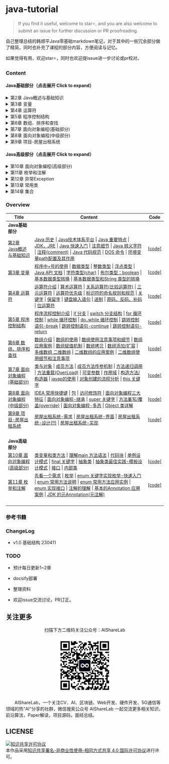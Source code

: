 # java-tutorial

> If you find it useful, welcome to star⭐, and you are also welcome to submit an issue for further discussion or PR proofreading.

自己整理总结的韩顺平Java零基础markdown笔记，对于其中的一些冗余部分做了精简，同时也补充了课程的部分内容，方便阅读与记忆。

如果觉得有用，欢迎star⭐，同时也欢迎提issue进一步讨论或pr校对。

### Content

#### Java基础部分（点击展开 Click to expand）

<details> 
    <summary>第2章 Java概述与基础知识</summary>
 <ul>
<li><a href="https://github.com/timerring/java-tutorial/blob/main/ch02_java_overview.md#第2章-java概述与基础知识">第2章 Java概述与基础知识</a>
<ul>
<li><a href="https://github.com/timerring/java-tutorial/blob/main/ch02_java_overview.md#java-历史">Java 历史</a></li>
<li><a href="https://github.com/timerring/java-tutorial/blob/main/ch02_java_overview.md#java技术体系平台">Java技术体系平台</a></li>
<li><a href="https://github.com/timerring/java-tutorial/blob/main/ch02_java_overview.md#java-重要特点">Java 重要特点</a>
<ul>
<li><a href="https://github.com/timerring/java-tutorial/blob/main/ch02_java_overview.md#java-虚拟机jvm">Java 虚拟机 JVM</a></li>
</ul></li>
<li><a href="https://github.com/timerring/java-tutorial/blob/main/ch02_java_overview.md#jdkjre">JDK，JRE</a>
<ul>
<li><a href="https://github.com/timerring/java-tutorial/blob/main/ch02_java_overview.md#jdk-基本介绍">JDK 基本介绍</a></li>
<li><a href="https://github.com/timerring/java-tutorial/blob/main/ch02_java_overview.md#jre-基本介绍">JRE 基本介绍</a></li>
<li><a href="https://github.com/timerring/java-tutorial/blob/main/ch02_java_overview.md#jdkjre-和jvm-的包含关系">JDK、JRE 和JVM
的包含关系</a></li>
</ul></li>
<li><a href="https://github.com/timerring/java-tutorial/blob/main/ch02_java_overview.md#java-快速入门">Java 快速入门</a></li>
<li><a href="https://github.com/timerring/java-tutorial/blob/main/ch02_java_overview.md#注意细节">注意细节</a></li>
<li><a href="https://github.com/timerring/java-tutorial/blob/main/ch02_java_overview.md#java-转义字符">Java 转义字符</a>
<ul>
<li><a href="https://github.com/timerring/java-tutorial/blob/main/ch02_java_overview.md#java-常用的转义字符">Java 常用的转义字符</a></li>
</ul></li>
<li><a href="https://github.com/timerring/java-tutorial/blob/main/ch02_java_overview.md#注释comment">注释(comment)</a>
<ul>
<li><a href="https://github.com/timerring/java-tutorial/blob/main/ch02_java_overview.md#java-中的注释类型">Java 中的注释类型</a></li>
<li><a href="https://github.com/timerring/java-tutorial/blob/main/ch02_java_overview.md#关于文档注释">关于文档注释</a>
<ul>
<li><a href="https://github.com/timerring/java-tutorial/blob/main/ch02_java_overview.md#javadoc-常见标签">javadoc 常见标签</a></li>
</ul></li>
</ul></li>
<li><a href="https://github.com/timerring/java-tutorial/blob/main/ch02_java_overview.md#java-代码规范">Java 代码规范</a></li>
<li><a href="https://github.com/timerring/java-tutorial/blob/main/ch02_java_overview.md#dos-命令">DOS 命令</a>
<ul>
<li><a href="https://github.com/timerring/java-tutorial/blob/main/ch02_java_overview.md#dos-介绍">DOS 介绍</a></li>
<li><a href="https://github.com/timerring/java-tutorial/blob/main/ch02_java_overview.md#常用的dos-命令">常用的dos 命令</a></li>
</ul></li>
<li><a
href="https://github.com/timerring/java-tutorial/blob/main/ch02_java_overview.md#环境变量path配置及其作用">环境变量path配置及其作用</a></li>
</ul></li>
</ul></details>

<details> 
    <summary>第3章 变量</summary>
<ul>
<li><a href="https://github.com/timerring/java-tutorial/blob/main/ch03_variable.md#第3章-变量">第3章 变量</a>
<ul>
<li><a href="https://github.com/timerring/java-tutorial/blob/main/ch03_variable.md#程序中号的使用">程序中+号的使用</a></li>
<li><a href="https://github.com/timerring/java-tutorial/blob/main/ch03_variable.md#数据类型">数据类型</a></li>
<li><a href="https://github.com/timerring/java-tutorial/blob/main/ch03_variable.md#整数类型">整数类型</a>
<ul>
<li><a href="https://github.com/timerring/java-tutorial/blob/main/ch03_variable.md#整型的类型">整型的类型</a></li>
<li><a
href="https://github.com/timerring/java-tutorial/blob/main/ch03_variable.md#整型的使用细节intdetailjava">整型的使用细节IntDetail.java</a></li>
</ul></li>
<li><a href="https://github.com/timerring/java-tutorial/blob/main/ch03_variable.md#浮点类型">浮点类型</a>
<ul>
<li><a href="https://github.com/timerring/java-tutorial/blob/main/ch03_variable.md#浮点型的分类">浮点型的分类</a></li>
<li><a
href="https://github.com/timerring/java-tutorial/blob/main/ch03_variable.md#浮点型使用细节floatdetailjava">浮点型使用细节FloatDetail.java</a></li>
</ul></li>
<li><a href="https://github.com/timerring/java-tutorial/blob/main/ch03_variable.md#java-api-文档">Java API 文档</a></li>
<li><a href="https://github.com/timerring/java-tutorial/blob/main/ch03_variable.md#字符类型char">字符类型(char)</a>
<ul>
<li><a href="https://github.com/timerring/java-tutorial/blob/main/ch03_variable.md#字符类型使用细节">字符类型使用细节</a></li>
<li><a href="https://github.com/timerring/java-tutorial/blob/main/ch03_variable.md#字符本质探讨">字符本质探讨</a></li>
</ul></li>
<li><a href="https://github.com/timerring/java-tutorial/blob/main/ch03_variable.md#布尔类型boolean">布尔类型：boolean</a></li>
<li><a href="https://github.com/timerring/java-tutorial/blob/main/ch03_variable.md#基本数据类型转换">基本数据类型转换</a>
<ul>
<li><a href="https://github.com/timerring/java-tutorial/blob/main/ch03_variable.md#自动类型转换">自动类型转换</a></li>
<li><a href="https://github.com/timerring/java-tutorial/blob/main/ch03_variable.md#自动类型转换注意和细节">自动类型转换注意和细节</a></li>
<li><a href="https://github.com/timerring/java-tutorial/blob/main/ch03_variable.md#强制类型转换">强制类型转换</a></li>
</ul></li>
<li><a href="https://github.com/timerring/java-tutorial/blob/main/ch03_variable.md#基本数据类型和string-类型的转换">基本数据类型和String
类型的转换</a>
<ul>
<li><a href="https://github.com/timerring/java-tutorial/blob/main/ch03_variable.md#介绍和使用">介绍和使用</a></li>
<li><a href="https://github.com/timerring/java-tutorial/blob/main/ch03_variable.md#注意事项">注意事项</a></li>
</ul></li>
</ul></li>
</ul></details>

<details> 
    <summary>第4章 运算符</summary>
<ul>
<li><a href="https://github.com/timerring/java-tutorial/blob/main/ch04_operator.md#第4章-运算符">第4章 运算符</a>
<ul>
<li><a href="https://github.com/timerring/java-tutorial/blob/main/ch04_operator.md#运算符介绍">运算符介绍</a></li>
<li><a href="https://github.com/timerring/java-tutorial/blob/main/ch04_operator.md#算术运算符">算术运算符</a></li>
<li><a href="https://github.com/timerring/java-tutorial/blob/main/ch04_operator.md#关系运算符比较运算符">关系运算符(比较运算符)</a>
<ul>
<li><a href="https://github.com/timerring/java-tutorial/blob/main/ch04_operator.md#逻辑运算符">逻辑运算符</a></li>
<li><a href="https://github.com/timerring/java-tutorial/blob/main/ch04_operator.md#赋值运算符">赋值运算符</a>
<ul>
<li><a href="https://github.com/timerring/java-tutorial/blob/main/ch04_operator.md#赋值运算符的分类">赋值运算符的分类</a></li>
<li><a href="https://github.com/timerring/java-tutorial/blob/main/ch04_operator.md#赋值运算符特点">赋值运算符特点</a></li>
</ul></li>
</ul></li>
<li><a href="https://github.com/timerring/java-tutorial/blob/main/ch04_operator.md#三元运算符">三元运算符</a>
<ul>
<li><a href="https://github.com/timerring/java-tutorial/blob/main/ch04_operator.md#基本语法">基本语法</a></li>
<li><a href="https://github.com/timerring/java-tutorial/blob/main/ch04_operator.md#使用细节">使用细节</a></li>
</ul></li>
<li><a href="https://github.com/timerring/java-tutorial/blob/main/ch04_operator.md#运算符优先级">运算符优先级</a></li>
<li><a href="https://github.com/timerring/java-tutorial/blob/main/ch04_operator.md#标识符的命名规则和规范">标识符的命名规则和规范</a>
<ul>
<li><a href="https://github.com/timerring/java-tutorial/blob/main/ch04_operator.md#标识符命名规范">标识符命名规范</a></li>
</ul></li>
<li><a href="https://github.com/timerring/java-tutorial/blob/main/ch04_operator.md#关键字">关键字</a></li>
<li><a href="https://github.com/timerring/java-tutorial/blob/main/ch04_operator.md#保留字">保留字</a></li>
<li><a href="https://github.com/timerring/java-tutorial/blob/main/ch04_operator.md#键盘输入语句">键盘输入语句</a></li>
<li><a href="https://github.com/timerring/java-tutorial/blob/main/ch04_operator.md#进制">进制</a>
<ul>
<li><a href="https://github.com/timerring/java-tutorial/blob/main/ch04_operator.md#二进制转换成八进制">二进制转换成八进制</a></li>
<li><a href="https://github.com/timerring/java-tutorial/blob/main/ch04_operator.md#二进制转换成十六进制">二进制转换成十六进制</a></li>
<li><a href="https://github.com/timerring/java-tutorial/blob/main/ch04_operator.md#八进制转换成二进制">八进制转换成二进制</a></li>
<li><a href="https://github.com/timerring/java-tutorial/blob/main/ch04_operator.md#十六进制转换成二进制">十六进制转换成二进制</a></li>
</ul></li>
<li><a href="https://github.com/timerring/java-tutorial/blob/main/ch04_operator.md#原码反码补码">原码、反码、补码</a></li>
<li><a href="https://github.com/timerring/java-tutorial/blob/main/ch04_operator.md#位运算符">位运算符</a></li>
</ul></li>
</ul></details>

<details> 
    <summary>第5章 程序控制结构</summary>
<ul>
<li><a href="https://github.com/timerring/java-tutorial/blob/main/ch05_program_control_structure.md#第5章-程序控制结构">第5章 程序控制结构</a>
<ul>
<li><a href="https://github.com/timerring/java-tutorial/blob/main/ch05_program_control_structure.md#程序流程控制介绍">程序流程控制介绍</a></li>
<li><a href="https://github.com/timerring/java-tutorial/blob/main/ch05_program_control_structure.md#if-分支">if 分支</a></li>
<li><a href="https://github.com/timerring/java-tutorial/blob/main/ch05_program_control_structure.md#switch-分支结构">switch 分支结构</a></li>
<li><a href="https://github.com/timerring/java-tutorial/blob/main/ch05_program_control_structure.md#for-循环控制">for 循环控制</a></li>
<li><a href="https://github.com/timerring/java-tutorial/blob/main/ch05_program_control_structure.md#while-循环控制">while 循环控制</a></li>
<li><a href="https://github.com/timerring/java-tutorial/blob/main/ch05_program_control_structure.md#dowhile-循环控制">do..while 循环控制</a></li>
<li><a href="https://github.com/timerring/java-tutorial/blob/main/ch05_program_control_structure.md#跳转控制语句-break">跳转控制语句-break</a></li>
<li><a href="https://github.com/timerring/java-tutorial/blob/main/ch05_program_control_structure.md#跳转控制语句-continue">跳转控制语句-continue</a></li>
<li><a href="https://github.com/timerring/java-tutorial/blob/main/ch05_program_control_structure.md#跳转控制语句-return">跳转控制语句-return</a></li>
</ul></li>
</ul></details>

<details> 
    <summary>第6章 数组、排序和查找</summary>
<ul>
<li><a href="https://github.com/timerring/java-tutorial/blob/main/ch06_arrays_sort_and_search.md#第6章-数组排序和查找">第6章 数组、排序和查找</a>
<ul>
<li><a href="https://github.com/timerring/java-tutorial/blob/main/ch06_arrays_sort_and_search.md#数组介绍">数组介绍</a></li>
<li><a href="https://github.com/timerring/java-tutorial/blob/main/ch06_arrays_sort_and_search.md#数组的使用">数组的使用</a>
<ul>
<li><a
href="https://github.com/timerring/java-tutorial/blob/main/ch06_arrays_sort_and_search.md#使用方式1-动态初始化数组的定义">使用方式1-动态初始化数组的定义</a></li>
<li><a href="https://github.com/timerring/java-tutorial/blob/main/ch06_arrays_sort_and_search.md#使用方式2-动态初始化">使用方式2-动态初始化</a></li>
<li><a href="https://github.com/timerring/java-tutorial/blob/main/ch06_arrays_sort_and_search.md#使用方式3-静态初始化">使用方式3-静态初始化</a></li>
</ul></li>
<li><a href="https://github.com/timerring/java-tutorial/blob/main/ch06_arrays_sort_and_search.md#数组使用注意事项和细节">数组使用注意事项和细节</a></li>
<li><a href="https://github.com/timerring/java-tutorial/blob/main/ch06_arrays_sort_and_search.md#数组应用案例">数组应用案例</a></li>
<li><a href="https://github.com/timerring/java-tutorial/blob/main/ch06_arrays_sort_and_search.md#数组赋值机制">数组赋值机制</a></li>
<li><a href="https://github.com/timerring/java-tutorial/blob/main/ch06_arrays_sort_and_search.md#数组拷贝">数组拷贝</a></li>
<li><a href="https://github.com/timerring/java-tutorial/blob/main/ch06_arrays_sort_and_search.md#数组添加扩容">数组添加/扩容</a></li>
<li><a href="https://github.com/timerring/java-tutorial/blob/main/ch06_arrays_sort_and_search.md#多维数组-二维数组">多维数组 二维数组</a>
<ul>
<li><a href="https://github.com/timerring/java-tutorial/blob/main/ch06_arrays_sort_and_search.md#动态初始化1">动态初始化1</a></li>
<li><a href="https://github.com/timerring/java-tutorial/blob/main/ch06_arrays_sort_and_search.md#动态初始化2">动态初始化2</a></li>
<li><a href="https://github.com/timerring/java-tutorial/blob/main/ch06_arrays_sort_and_search.md#静态初始化">静态初始化</a></li>
</ul></li>
<li><a href="https://github.com/timerring/java-tutorial/blob/main/ch06_arrays_sort_and_search.md#二维数组的应用案例">二维数组的应用案例</a></li>
<li><a
href="https://github.com/timerring/java-tutorial/blob/main/ch06_arrays_sort_and_search.md#二维数组使用细节和注意事项">二维数组使用细节和注意事项</a></li>
</ul></li>
</ul></details>

<details> 
    <summary>第7章 面向对象编程(基础部分)</summary>
<ul>
<li><a href="https://github.com/timerring/java-tutorial/blob/main/ch07_oop_fundamentals.md#第7章-面向对象编程基础部分">第7章
面向对象编程(基础部分)</a>
<ul>
<li><a href="https://github.com/timerring/java-tutorial/blob/main/ch07_oop_fundamentals.md#类与对象">类与对象</a>
<ul>
<li><a href="https://github.com/timerring/java-tutorial/blob/main/ch07_oop_fundamentals.md#类和对象的区别和联系">类和对象的区别和联系</a></li>
<li><a href="https://github.com/timerring/java-tutorial/blob/main/ch07_oop_fundamentals.md#对象在内存中存在形式">对象在内存中存在形式!</a></li>
<li><a href="https://github.com/timerring/java-tutorial/blob/main/ch07_oop_fundamentals.md#属性成员变量字段">属性/成员变量/字段</a></li>
<li><a href="https://github.com/timerring/java-tutorial/blob/main/ch07_oop_fundamentals.md#如何创建对象">如何创建对象</a></li>
<li><a href="https://github.com/timerring/java-tutorial/blob/main/ch07_oop_fundamentals.md#如何访问属性">如何访问属性</a></li>
</ul></li>
<li><a href="https://github.com/timerring/java-tutorial/blob/main/ch07_oop_fundamentals.md#成员方法">成员方法</a>
<ul>
<li><a href="https://github.com/timerring/java-tutorial/blob/main/ch07_oop_fundamentals.md#方法的调用机制原理">方法的调用机制原理!</a></li>
<li><a href="https://github.com/timerring/java-tutorial/blob/main/ch07_oop_fundamentals.md#成员方法的好处">成员方法的好处</a></li>
<li><a href="https://github.com/timerring/java-tutorial/blob/main/ch07_oop_fundamentals.md#成员方法的定义">成员方法的定义</a></li>
</ul></li>
<li><a href="https://github.com/timerring/java-tutorial/blob/main/ch07_oop_fundamentals.md#成员方法传参机制">成员方法传参机制</a>
<ul>
<li><a href="https://github.com/timerring/java-tutorial/blob/main/ch07_oop_fundamentals.md#引用数据类型的传参机制">引用数据类型的传参机制</a></li>
<li><a
href="https://github.com/timerring/java-tutorial/blob/main/ch07_oop_fundamentals.md#成员方法返回类型是引用类型应用实例">成员方法返回类型是引用类型应用实例</a></li>
</ul></li>
<li><a href="https://github.com/timerring/java-tutorial/blob/main/ch07_oop_fundamentals.md#方法递归调用">方法递归调用</a>
<ul>
<li><a href="https://github.com/timerring/java-tutorial/blob/main/ch07_oop_fundamentals.md#方法递归调用-1">方法递归调用</a></li>
<li><a href="https://github.com/timerring/java-tutorial/blob/main/ch07_oop_fundamentals.md#递归重要规则">递归重要规则</a></li>
<li><a href="https://github.com/timerring/java-tutorial/blob/main/ch07_oop_fundamentals.md#递归调用应用实例-汉诺塔">递归调用应用实例-汉诺塔</a></li>
<li><a
href="https://github.com/timerring/java-tutorial/blob/main/ch07_oop_fundamentals.md#递归调用应用实例-八皇后问题">递归调用应用实例-八皇后问题</a></li>
</ul></li>
<li><a href="https://github.com/timerring/java-tutorial/blob/main/ch07_oop_fundamentals.md#方法重载overload">方法重载(OverLoad)</a>
<ul>
<li><a href="https://github.com/timerring/java-tutorial/blob/main/ch07_oop_fundamentals.md#基本介绍">基本介绍</a></li>
<li><a href="https://github.com/timerring/java-tutorial/blob/main/ch07_oop_fundamentals.md#重载的好处">重载的好处</a></li>
<li><a href="https://github.com/timerring/java-tutorial/blob/main/ch07_oop_fundamentals.md#注意事项和使用细节">注意事项和使用细节</a></li>
</ul></li>
<li><a href="https://github.com/timerring/java-tutorial/blob/main/ch07_oop_fundamentals.md#可变参数">可变参数</a>
<ul>
<li><a href="https://github.com/timerring/java-tutorial/blob/main/ch07_oop_fundamentals.md#基本概念">基本概念</a></li>
<li><a href="https://github.com/timerring/java-tutorial/blob/main/ch07_oop_fundamentals.md#基本语法">基本语法</a></li>
<li><a href="https://github.com/timerring/java-tutorial/blob/main/ch07_oop_fundamentals.md#注意事项和使用细节-1">注意事项和使用细节</a></li>
</ul></li>
<li><a href="https://github.com/timerring/java-tutorial/blob/main/ch07_oop_fundamentals.md#作用域">作用域</a>
<ul>
<li><a href="https://github.com/timerring/java-tutorial/blob/main/ch07_oop_fundamentals.md#基本使用">基本使用</a></li>
</ul></li>
<li><a href="https://github.com/timerring/java-tutorial/blob/main/ch07_oop_fundamentals.md#构造方法构造器">构造方法/构造器</a>
<ul>
<li><a href="https://github.com/timerring/java-tutorial/blob/main/ch07_oop_fundamentals.md#基本介绍-1">基本介绍</a></li>
<li><a href="https://github.com/timerring/java-tutorial/blob/main/ch07_oop_fundamentals.md#注意事项和使用细节-2">注意事项和使用细节</a></li>
</ul></li>
<li><a href="https://github.com/timerring/java-tutorial/blob/main/ch07_oop_fundamentals.md#javap的使用">javap的使用</a></li>
<li><a href="https://github.com/timerring/java-tutorial/blob/main/ch07_oop_fundamentals.md#对象创建的流程分析">对象创建的流程分析</a>
<ul>
<li><a href="https://github.com/timerring/java-tutorial/blob/main/ch07_oop_fundamentals.md#流程分析">流程分析!</a></li>
</ul></li>
<li><a href="https://github.com/timerring/java-tutorial/blob/main/ch07_oop_fundamentals.md#this-关键字">this 关键字</a>
<ul>
<li><a href="https://github.com/timerring/java-tutorial/blob/main/ch07_oop_fundamentals.md#深入理解this">深入理解this</a></li>
<li><a href="https://github.com/timerring/java-tutorial/blob/main/ch07_oop_fundamentals.md#this-的注意事项和使用细节">this 的注意事项和使用细节</a></li>
<li><a href="https://github.com/timerring/java-tutorial/blob/main/ch07_oop_fundamentals.md#this-的案例">this 的案例</a></li>
</ul></li>
</ul></li>
</ul></details>

<details> 
    <summary>第8章 面向对象编程(中级部分)</summary>
<ul>
<li><a href="https://github.com/timerring/java-tutorial/blob/main/ch08_opp_intermediate.md#idea-常用快捷键">IDEA 常用快捷键</a></li>
<li><a href="https://github.com/timerring/java-tutorial/blob/main/ch08_opp_intermediate.md#包">包</a>
<ul>
<li><a href="https://github.com/timerring/java-tutorial/blob/main/ch08_opp_intermediate.md#包的三大作用">包的三大作用</a></li>
<li><a href="https://github.com/timerring/java-tutorial/blob/main/ch08_opp_intermediate.md#包基本语法">包基本语法</a></li>
<li><a href="https://github.com/timerring/java-tutorial/blob/main/ch08_opp_intermediate.md#包的本质分析">包的本质分析</a></li>
<li><a href="https://github.com/timerring/java-tutorial/blob/main/ch08_opp_intermediate.md#包的命名">包的命名</a></li>
<li><a href="https://github.com/timerring/java-tutorial/blob/main/ch08_opp_intermediate.md#常用的包">常用的包</a></li>
<li><a href="https://github.com/timerring/java-tutorial/blob/main/ch08_opp_intermediate.md#如何引入包">如何引入包</a></li>
<li><a href="https://github.com/timerring/java-tutorial/blob/main/ch08_opp_intermediate.md#注意事项和使用细节">注意事项和使用细节</a></li>
</ul></li>
<li><a href="https://github.com/timerring/java-tutorial/blob/main/ch08_opp_intermediate.md#访问修饰符">访问修饰符</a>
<ul>
<li><a href="https://github.com/timerring/java-tutorial/blob/main/ch08_opp_intermediate.md#基本介绍">基本介绍</a></li>
<li><a href="https://github.com/timerring/java-tutorial/blob/main/ch08_opp_intermediate.md#访问修饰符的访问范围">访问修饰符的访问范围!</a></li>
<li><a href="https://github.com/timerring/java-tutorial/blob/main/ch08_opp_intermediate.md#使用的注意事项">使用的注意事项</a></li>
</ul></li>
<li><a href="https://github.com/timerring/java-tutorial/blob/main/ch08_opp_intermediate.md#面向对象编程三大特征">面向对象编程三大特征</a>
<ul>
<li><a href="https://github.com/timerring/java-tutorial/blob/main/ch08_opp_intermediate.md#基本介绍-1">基本介绍</a></li>
<li><a href="https://github.com/timerring/java-tutorial/blob/main/ch08_opp_intermediate.md#封装介绍">封装介绍</a></li>
<li><a href="https://github.com/timerring/java-tutorial/blob/main/ch08_opp_intermediate.md#封装的理解和好处">封装的理解和好处</a></li>
<li><a href="https://github.com/timerring/java-tutorial/blob/main/ch08_opp_intermediate.md#封装的实现步骤三步">封装的实现步骤(三步)</a></li>
<li><a href="https://github.com/timerring/java-tutorial/blob/main/ch08_opp_intermediate.md#快速入门案例">快速入门案例</a></li>
<li><a href="https://github.com/timerring/java-tutorial/blob/main/ch08_opp_intermediate.md#将构造器和setxxx-结合">将构造器和setXxx 结合</a></li>
</ul></li>
<li><a href="https://github.com/timerring/java-tutorial/blob/main/ch08_opp_intermediate.md#面向对象编程-继承">面向对象编程-继承</a>
<ul>
<li><a href="https://github.com/timerring/java-tutorial/blob/main/ch08_opp_intermediate.md#继承的基本语法">继承的基本语法</a></li>
<li><a href="https://github.com/timerring/java-tutorial/blob/main/ch08_opp_intermediate.md#继承的深入讨论细节问题">继承的深入讨论/细节问题</a></li>
<li><a href="https://github.com/timerring/java-tutorial/blob/main/ch08_opp_intermediate.md#继承的本质分析">继承的本质分析!</a></li>
</ul></li>
<li><a href="https://github.com/timerring/java-tutorial/blob/main/ch08_opp_intermediate.md#super-关键字">super 关键字</a>
<ul>
<li><a href="https://github.com/timerring/java-tutorial/blob/main/ch08_opp_intermediate.md#基本介绍-2">基本介绍</a></li>
<li><a href="https://github.com/timerring/java-tutorial/blob/main/ch08_opp_intermediate.md#基本语法">基本语法</a></li>
<li><a href="https://github.com/timerring/java-tutorial/blob/main/ch08_opp_intermediate.md#super-给编程带来的便利细节">super 给编程带来的便利/细节</a></li>
<li><a href="https://github.com/timerring/java-tutorial/blob/main/ch08_opp_intermediate.md#super-和this-的比较">super 和this 的比较</a></li>
</ul></li>
<li><a href="https://github.com/timerring/java-tutorial/blob/main/ch08_opp_intermediate.md#方法重写覆盖override">方法重写/覆盖(override)</a>
<ul>
<li><a href="https://github.com/timerring/java-tutorial/blob/main/ch08_opp_intermediate.md#注意事项和使用细节-1">注意事项和使用细节</a></li>
<li><a href="https://github.com/timerring/java-tutorial/blob/main/ch08_opp_intermediate.md#重写和重载比较">重写和重载比较!</a></li>
</ul></li>
<li><a href="https://github.com/timerring/java-tutorial/blob/main/ch08_opp_intermediate.md#面向对象编程-多态">面向对象编程-多态</a>
<ul>
<li><a href="https://github.com/timerring/java-tutorial/blob/main/ch08_opp_intermediate.md#多多种态状态基本介绍">多态基本介绍</a></li>
<li><a href="https://github.com/timerring/java-tutorial/blob/main/ch08_opp_intermediate.md#多态的具体体现">多态的具体体现</a>
<ul>
<li><a href="https://github.com/timerring/java-tutorial/blob/main/ch08_opp_intermediate.md#方法的多态">方法的多态</a></li>
<li><a href="https://github.com/timerring/java-tutorial/blob/main/ch08_opp_intermediate.md#对象的多态">对象的多态!</a></li>
</ul></li>
<li><a href="https://github.com/timerring/java-tutorial/blob/main/ch08_opp_intermediate.md#多态注意事项和细节讨论">多态注意事项和细节讨论</a>
<ul>
<li><a href="https://github.com/timerring/java-tutorial/blob/main/ch08_opp_intermediate.md#多态的向上转型">多态的向上转型</a></li>
<li><a href="https://github.com/timerring/java-tutorial/blob/main/ch08_opp_intermediate.md#多态向下转型">多态向下转型</a></li>
<li><a href="https://github.com/timerring/java-tutorial/blob/main/ch08_opp_intermediate.md#属性没有重写之说">属性没有重写之说</a></li>
<li><a href="https://github.com/timerring/java-tutorial/blob/main/ch08_opp_intermediate.md#instanceof-比较操作符">instanceOf 比较操作符</a></li>
</ul></li>
<li><a href="https://github.com/timerring/java-tutorial/blob/main/ch08_opp_intermediate.md#java-的动态绑定机制">java 的动态绑定机制!!</a></li>
<li><a href="https://github.com/timerring/java-tutorial/blob/main/ch08_opp_intermediate.md#多态的应用">多态的应用</a>
<ul>
<li><a href="https://github.com/timerring/java-tutorial/blob/main/ch08_opp_intermediate.md#多态数组">多态数组</a></li>
<li><a href="https://github.com/timerring/java-tutorial/blob/main/ch08_opp_intermediate.md#多态参数">多态参数</a></li>
</ul></li>
</ul></li>
<li><a href="https://github.com/timerring/java-tutorial/blob/main/ch08_opp_intermediate.md#object-类详解">Object 类详解</a>
<ul>
<li><a href="https://github.com/timerring/java-tutorial/blob/main/ch08_opp_intermediate.md#equals-方法">equals 方法</a>
<ul>
<li><a href="https://github.com/timerring/java-tutorial/blob/main/ch08_opp_intermediate.md#和equals-的对比">==和equals 的对比!!!!!</a></li>
</ul></li>
<li><a href="https://github.com/timerring/java-tutorial/blob/main/ch08_opp_intermediate.md#如何重写-equals-方法">如何重写 equals 方法</a></li>
<li><a href="https://github.com/timerring/java-tutorial/blob/main/ch08_opp_intermediate.md#hashcode-方法">hashCode 方法</a>
<ul>
<li><a href="https://github.com/timerring/java-tutorial/blob/main/ch08_opp_intermediate.md#总结">总结</a></li>
</ul></li>
<li><a href="https://github.com/timerring/java-tutorial/blob/main/ch08_opp_intermediate.md#tostring-方法">toString 方法</a></li>
<li><a href="https://github.com/timerring/java-tutorial/blob/main/ch08_opp_intermediate.md#finalize-方法">finalize 方法</a></li>
<li><a href="https://github.com/timerring/java-tutorial/blob/main/ch08_opp_intermediate.md#断点调试debug">断点调试(debug)</a></li>
<li><a href="https://github.com/timerring/java-tutorial/blob/main/ch08_opp_intermediate.md#断点调试介绍">断点调试介绍</a></li>
<li><a href="https://github.com/timerring/java-tutorial/blob/main/ch08_opp_intermediate.md#断点调试的快捷键">断点调试的快捷键</a></li>
<li><a href="https://github.com/timerring/java-tutorial/blob/main/ch08_opp_intermediate.md#idea-debug进入-jdk源码">Idea debug进入 Jdk源码</a></li>
<li><a href="https://github.com/timerring/java-tutorial/blob/main/ch08_opp_intermediate.md#项目-零钱通">项目-零钱通</a></li>
</ul></li>
</ul></li>
</ul></details>

<details> 
    <summary>第9章 项目-房屋出租系统</summary>
<ul>
<li><a href="#第9章-项目-房屋出租系统">第9章 项目-房屋出租系统</a>
<ul>
<li><a href="#房屋出租系统-需求">房屋出租系统-需求</a></li>
<li><a href="#房屋出租系统-界面">房屋出租系统-界面</a>
<ul>
<li><a href="#项目界面--主菜单">项目界面- 主菜单</a></li>
<li><a href="#项目界面--新增房源">项目界面- 新增房源</a></li>
<li><a href="#项目界面--查找房源">项目界面- 查找房源</a></li>
<li><a href="#项目界面--删除房源">项目界面- 删除房源</a></li>
<li><a href="#项目界面--修改房源">项目界面- 修改房源</a></li>
<li><a href="#项目界面--房屋列表">项目界面- 房屋列表</a></li>
<li><a href="#项目界面--退出系统">项目界面- 退出系统</a></li>
</ul></li>
<li><a href="#房屋出租系统-设计">房屋出租系统-设计(!!)</a></li>
<li><a href="#房屋出租系统-实现">房屋出租系统-实现</a>
<ul>
<li><a href="#项目功能实现-完成house-类">项目功能实现-完成House
类</a></li>
<li><a
href="#项目功能实现-显示主菜单和完成退出软件功能">项目功能实现-显示主菜单和完成退出软件功能</a></li>
<li><a
href="#项目功能实现-完成显示房屋列表的功能">项目功能实现-完成显示房屋列表的功能</a></li>
<li><a
href="#项目功能实现-添加房屋信息的功能">项目功能实现-添加房屋信息的功能</a></li>
<li><a
href="#项目功能实现-完成删除房屋信息的功能">项目功能实现-完成删除房屋信息的功能</a></li>
<li><a
href="#项目功能实现-完善退出确认功能">项目功能实现-完善退出确认功能</a></li>
<li><a
href="#项目功能实现-完成根据id查找房屋信息的功能">项目功能实现-完成根据id查找房屋信息的功能</a></li>
<li><a
href="#项目功能实现-完成修改房屋信息的功能">项目功能实现-完成修改房屋信息的功能</a></li>
</ul></li>
</ul></li>
</ul></details>

#### Java高级部分（点击展开 Click to expand）

<details> 
    <summary>第10章 面向对象编程(高级部分)</summary>
<ul>
<li><a href="https://github.com/timerring/java-tutorial/blob/main/ch10_oop_advanced.md#类变量和类方法">类变量和类方法</a>
<ul>
<li><a href="https://github.com/timerring/java-tutorial/blob/main/ch10_oop_advanced.md#类变量-提出问题">类变量-提出问题</a></li>
<li><a href="https://github.com/timerring/java-tutorial/blob/main/ch10_oop_advanced.md#类变量内存布局">类变量内存布局</a></li>
<li><a href="https://github.com/timerring/java-tutorial/blob/main/ch10_oop_advanced.md#什么是类变量">什么是类变量</a></li>
<li><a href="https://github.com/timerring/java-tutorial/blob/main/ch10_oop_advanced.md#如何定义类变量">如何定义类变量</a></li>
<li><a href="https://github.com/timerring/java-tutorial/blob/main/ch10_oop_advanced.md#如何访问类变量">如何访问类变量</a></li>
<li><a href="https://github.com/timerring/java-tutorial/blob/main/ch10_oop_advanced.md#类变量使用注意事项">类变量使用注意事项</a></li>
<li><a href="https://github.com/timerring/java-tutorial/blob/main/ch10_oop_advanced.md#类方法基本介绍">类方法基本介绍</a></li>
<li><a href="https://github.com/timerring/java-tutorial/blob/main/ch10_oop_advanced.md#类方法的调用">类方法的调用</a></li>
<li><a href="https://github.com/timerring/java-tutorial/blob/main/ch10_oop_advanced.md#类方法经典的使用场景">类方法经典的使用场景</a></li>
<li><a
href="https://github.com/timerring/java-tutorial/blob/main/ch10_oop_advanced.md#类方法使用注意事项和细节讨论">类方法使用注意事项和细节讨论</a></li>
</ul></li>
<li><a href="https://github.com/timerring/java-tutorial/blob/main/ch10_oop_advanced.md#理解main-方法语法">理解main 方法语法</a>
<ul>
<li><a href="https://github.com/timerring/java-tutorial/blob/main/ch10_oop_advanced.md#深入理解main-方法">深入理解main 方法</a></li>
<li><a href="https://github.com/timerring/java-tutorial/blob/main/ch10_oop_advanced.md#特别提示">特别提示</a></li>
</ul></li>
<li><a href="https://github.com/timerring/java-tutorial/blob/main/ch10_oop_advanced.md#代码块">代码块</a>
<ul>
<li><a href="https://github.com/timerring/java-tutorial/blob/main/ch10_oop_advanced.md#基本介绍">基本介绍</a></li>
<li><a href="https://github.com/timerring/java-tutorial/blob/main/ch10_oop_advanced.md#基本语法">基本语法</a></li>
<li><a href="https://github.com/timerring/java-tutorial/blob/main/ch10_oop_advanced.md#代码块的好处和案例演示">代码块的好处和案例演示</a></li>
<li><a
href="https://github.com/timerring/java-tutorial/blob/main/ch10_oop_advanced.md#代码块使用注意事项和细节讨论">代码块使用注意事项和细节讨论!!!</a></li>
</ul></li>
<li><a href="https://github.com/timerring/java-tutorial/blob/main/ch10_oop_advanced.md#单例设计模式">单例设计模式</a>
<ul>
<li><a href="https://github.com/timerring/java-tutorial/blob/main/ch10_oop_advanced.md#什么是设计模式">什么是设计模式</a></li>
<li><a href="https://github.com/timerring/java-tutorial/blob/main/ch10_oop_advanced.md#什么是单例模式">什么是单例模式</a>
<ul>
<li><a href="https://github.com/timerring/java-tutorial/blob/main/ch10_oop_advanced.md#饿汉式">饿汉式</a></li>
<li><a href="https://github.com/timerring/java-tutorial/blob/main/ch10_oop_advanced.md#懒汉式">懒汉式</a></li>
<li><a href="https://github.com/timerring/java-tutorial/blob/main/ch10_oop_advanced.md#比较">比较</a></li>
</ul></li>
</ul></li>
<li><a href="https://github.com/timerring/java-tutorial/blob/main/ch10_oop_advanced.md#final-关键字">final 关键字</a>
<ul>
<li><a href="https://github.com/timerring/java-tutorial/blob/main/ch10_oop_advanced.md#基本介绍-1">基本介绍</a></li>
<li><a href="https://github.com/timerring/java-tutorial/blob/main/ch10_oop_advanced.md#final-使用注意事项和细节讨论">final
使用注意事项和细节讨论</a></li>
</ul></li>
<li><a href="https://github.com/timerring/java-tutorial/blob/main/ch10_oop_advanced.md#抽象类">抽象类</a>
<ul>
<li><a href="https://github.com/timerring/java-tutorial/blob/main/ch10_oop_advanced.md#引出">引出</a></li>
<li><a href="https://github.com/timerring/java-tutorial/blob/main/ch10_oop_advanced.md#抽象类的介绍">抽象类的介绍</a></li>
<li><a
href="https://github.com/timerring/java-tutorial/blob/main/ch10_oop_advanced.md#抽象类使用的注意事项和细节讨论">抽象类使用的注意事项和细节讨论</a></li>
</ul></li>
<li><a
href="https://github.com/timerring/java-tutorial/blob/main/ch10_oop_advanced.md#抽象类最佳实践-模板设计模式">抽象类最佳实践-模板设计模式</a>
<ul>
<li><a href="https://github.com/timerring/java-tutorial/blob/main/ch10_oop_advanced.md#基本介绍-2">基本介绍</a></li>
<li><a
href="https://github.com/timerring/java-tutorial/blob/main/ch10_oop_advanced.md#模板设计模式能解决的问题">模板设计模式能解决的问题</a></li>
<li><a href="https://github.com/timerring/java-tutorial/blob/main/ch10_oop_advanced.md#最佳实践">最佳实践</a></li>
</ul></li>
<li><a href="https://github.com/timerring/java-tutorial/blob/main/ch10_oop_advanced.md#接口">接口</a>
<ul>
<li><a href="https://github.com/timerring/java-tutorial/blob/main/ch10_oop_advanced.md#基本介绍-3">基本介绍</a></li>
<li><a href="https://github.com/timerring/java-tutorial/blob/main/ch10_oop_advanced.md#深入讨论">深入讨论</a></li>
<li><a href="https://github.com/timerring/java-tutorial/blob/main/ch10_oop_advanced.md#注意事项和细节">注意事项和细节</a></li>
<li><a href="https://github.com/timerring/java-tutorial/blob/main/ch10_oop_advanced.md#实现接口vs继承类">实现接口VS继承类</a></li>
<li><a href="https://github.com/timerring/java-tutorial/blob/main/ch10_oop_advanced.md#接口的多态特性">接口的多态特性</a></li>
</ul></li>
<li><a href="https://github.com/timerring/java-tutorial/blob/main/ch10_oop_advanced.md#内部类">内部类</a>
<ul>
<li><a href="https://github.com/timerring/java-tutorial/blob/main/ch10_oop_advanced.md#基本介绍-4">基本介绍</a></li>
<li><a href="https://github.com/timerring/java-tutorial/blob/main/ch10_oop_advanced.md#基本语法-1">基本语法</a></li>
<li><a href="https://github.com/timerring/java-tutorial/blob/main/ch10_oop_advanced.md#内部类的分类">内部类的分类</a></li>
<li><a href="https://github.com/timerring/java-tutorial/blob/main/ch10_oop_advanced.md#局部内部类的使用">局部内部类的使用</a></li>
<li><a href="https://github.com/timerring/java-tutorial/blob/main/ch10_oop_advanced.md#匿名内部类的使用">匿名内部类的使用!!!!!</a></li>
<li><a href="https://github.com/timerring/java-tutorial/blob/main/ch10_oop_advanced.md#匿名内部类的最佳实践">匿名内部类的最佳实践</a></li>
<li><a href="https://github.com/timerring/java-tutorial/blob/main/ch10_oop_advanced.md#成员内部类的使用">成员内部类的使用</a></li>
<li><a href="https://github.com/timerring/java-tutorial/blob/main/ch10_oop_advanced.md#静态内部类的使用">静态内部类的使用</a></li>
<li><a href="https://github.com/timerring/java-tutorial/blob/main/ch10_oop_advanced.md#课堂测试题">课堂测试题</a></li>
</ul></li>
</ul></li>
</ul></details>

<details> 
    <summary>第11章 枚举和注解</summary>
<ul>
<li><a href="https://github.com/timerring/java-tutorial/blob/main/ch11_enum_and_annotation.md#第11章-枚举和注解">第11章 枚举和注解</a>
<ul>
<li><a href="https://github.com/timerring/java-tutorial/blob/main/ch11_enum_and_annotation.md#先看一个需求">先看一个需求</a></li>
<li><a href="https://github.com/timerring/java-tutorial/blob/main/ch11_enum_and_annotation.md#枚举">枚举</a>
<ul>
<li><a href="https://github.com/timerring/java-tutorial/blob/main/ch11_enum_and_annotation.md#枚举的二种实现方式">枚举的二种实现方式</a></li>
<li><a
href="https://github.com/timerring/java-tutorial/blob/main/ch11_enum_and_annotation.md#自定义类实现枚举-应用案例">自定义类实现枚举-应用案例</a></li>
</ul></li>
<li><a href="https://github.com/timerring/java-tutorial/blob/main/ch11_enum_and_annotation.md#enum-关键字实现枚举-快速入门">enum 关键字实现枚举-快速入门</a>
<ul>
<li><a href="https://github.com/timerring/java-tutorial/blob/main/ch11_enum_and_annotation.md#enum-关键字实现枚举注意事项">enum 关键字实现枚举注意事项</a></li>
</ul></li>
<li><a href="https://github.com/timerring/java-tutorial/blob/main/ch11_enum_and_annotation.md#enum-常用方法说明">enum 常用方法说明</a></li>
<li><a href="https://github.com/timerring/java-tutorial/blob/main/ch11_enum_and_annotation.md#enum-常用方法应用实例">enum 常用方法应用实例</a></li>
<li><a href="https://github.com/timerring/java-tutorial/blob/main/ch11_enum_and_annotation.md#enum-实现接口">enum 实现接口</a></li>
<li><a href="https://github.com/timerring/java-tutorial/blob/main/ch11_enum_and_annotation.md#注解的理解">注解的理解</a>
<ul>
<li><a href="https://github.com/timerring/java-tutorial/blob/main/ch11_enum_and_annotation.md#基本的annotation-介绍">基本的Annotation 介绍</a></li>
</ul></li>
<li><a href="https://github.com/timerring/java-tutorial/blob/main/ch11_enum_and_annotation.md#基本的annotation-应用案例">基本的Annotation 应用案例</a>
<ul>
<li><a href="https://github.com/timerring/java-tutorial/blob/main/ch11_enum_and_annotation.md#override"><span class="citation"
data-cites="Override">@Override</span></a></li>
<li><a href="https://github.com/timerring/java-tutorial/blob/main/ch11_enum_and_annotation.md#deprecated"><span class="citation"
data-cites="Deprecated">@Deprecated</span></a></li>
<li><a href="https://github.com/timerring/java-tutorial/blob/main/ch11_enum_and_annotation.md#suppresswarnings"><span class="citation"
data-cites="SuppressWarnings">@SuppressWarnings</span></a>
<ul>
<li><a href="https://github.com/timerring/java-tutorial/blob/main/ch11_enum_and_annotation.md#属性介绍以及说明">属性介绍以及说明</a></li>
</ul></li>
</ul></li>
<li><a href="https://github.com/timerring/java-tutorial/blob/main/ch11_enum_and_annotation.md#jdk-的元annotation元注解">JDK 的元Annotation(元注解)</a>
<ul>
<li><a href="https://github.com/timerring/java-tutorial/blob/main/ch11_enum_and_annotation.md#元注解的种类">元注解的种类</a></li>
<li><a href="https://github.com/timerring/java-tutorial/blob/main/ch11_enum_and_annotation.md#retention"><span class="citation"
data-cites="Retention">@Retention</span></a></li>
<li><a href="https://github.com/timerring/java-tutorial/blob/main/ch11_enum_and_annotation.md#target"><span class="citation"
data-cites="Target">@Target</span></a></li>
<li><a href="https://github.com/timerring/java-tutorial/blob/main/ch11_enum_and_annotation.md#documented"><span class="citation"
data-cites="Documented">@Documented</span></a></li>
<li><a href="https://github.com/timerring/java-tutorial/blob/main/ch11_enum_and_annotation.md#inherited"><span class="citation"
data-cites="Inherited">@Inherited</span></a></li>
</ul></li>
</ul></li>
</ul></details>
<details> 
    <summary>第12章 异常Exception</summary>
<ul>
<li><a href="https://github.com/timerring/java-tutorial/blob/main/ch12_exception.md#第12章-异常exception">第12章 异常Exception</a>
<ul>
<li><a href="https://github.com/timerring/java-tutorial/blob/main/ch12_exception.md#快速入门">快速入门</a></li>
<li><a href="https://github.com/timerring/java-tutorial/blob/main/ch12_exception.md#异常介绍">异常介绍</a></li>
<li><a href="https://github.com/timerring/java-tutorial/blob/main/ch12_exception.md#异常体系图一览">异常体系图一览!</a>
<ul>
<li><a href="https://github.com/timerring/java-tutorial/blob/main/ch12_exception.md#异常体系图">异常体系图</a></li>
<li><a href="https://github.com/timerring/java-tutorial/blob/main/ch12_exception.md#异常体系图的小结">异常体系图的小结</a></li>
</ul></li>
<li><a href="https://github.com/timerring/java-tutorial/blob/main/ch12_exception.md#常见的运行时异常">常见的运行时异常</a>
<ul>
<li><a href="https://github.com/timerring/java-tutorial/blob/main/ch12_exception.md#常见的运行时异常包括">常见的运行时异常包括</a></li>
<li><a href="https://github.com/timerring/java-tutorial/blob/main/ch12_exception.md#常见的运行时异常举例">常见的运行时异常举例</a></li>
</ul></li>
<li><a href="https://github.com/timerring/java-tutorial/blob/main/ch12_exception.md#编译异常">编译异常</a>
<ul>
<li><a href="https://github.com/timerring/java-tutorial/blob/main/ch12_exception.md#常见的编译异常">常见的编译异常</a></li>
</ul></li>
<li><a href="https://github.com/timerring/java-tutorial/blob/main/ch12_exception.md#异常处理">异常处理</a>
<ul>
<li><a href="https://github.com/timerring/java-tutorial/blob/main/ch12_exception.md#基本介绍">基本介绍</a></li>
<li><a href="https://github.com/timerring/java-tutorial/blob/main/ch12_exception.md#异常处理的方式">异常处理的方式</a></li>
<li><a href="https://github.com/timerring/java-tutorial/blob/main/ch12_exception.md#示意图">示意图</a></li>
</ul></li>
<li><a href="https://github.com/timerring/java-tutorial/blob/main/ch12_exception.md#try-catch-异常处理">try-catch 异常处理</a>
<ul>
<li><a href="https://github.com/timerring/java-tutorial/blob/main/ch12_exception.md#try-catch-方式处理异常说明">try-catch
方式处理异常说明</a></li>
<li><a href="https://github.com/timerring/java-tutorial/blob/main/ch12_exception.md#try-catch-方式处理异常细节">try-catch
方式处理异常细节</a></li>
<li><a href="https://github.com/timerring/java-tutorial/blob/main/ch12_exception.md#练习">练习</a></li>
<li><a href="https://github.com/timerring/java-tutorial/blob/main/ch12_exception.md#try-catch-finally-执行顺序小结">try-catch-finally
执行顺序小结</a></li>
<li><a href="https://github.com/timerring/java-tutorial/blob/main/ch12_exception.md#课后练习题">课后练习题</a></li>
</ul></li>
<li><a href="https://github.com/timerring/java-tutorial/blob/main/ch12_exception.md#throws-异常处理">throws 异常处理</a>
<ul>
<li><a href="https://github.com/timerring/java-tutorial/blob/main/ch12_exception.md#基本介绍-1">基本介绍</a></li>
<li><a href="https://github.com/timerring/java-tutorial/blob/main/ch12_exception.md#快速入门案例">快速入门案例</a></li>
<li><a href="https://github.com/timerring/java-tutorial/blob/main/ch12_exception.md#注意事项和使用细节">注意事项和使用细节</a></li>
</ul></li>
<li><a href="https://github.com/timerring/java-tutorial/blob/main/ch12_exception.md#自定义异常">自定义异常</a>
<ul>
<li><a href="https://github.com/timerring/java-tutorial/blob/main/ch12_exception.md#基本概念">基本概念</a></li>
<li><a href="https://github.com/timerring/java-tutorial/blob/main/ch12_exception.md#自定义异常的步骤">自定义异常的步骤</a></li>
<li><a href="https://github.com/timerring/java-tutorial/blob/main/ch12_exception.md#自定义异常的应用实例">自定义异常的应用实例</a></li>
<li><a href="https://github.com/timerring/java-tutorial/blob/main/ch12_exception.md#throw-和-throws-的区别">throw 和 throws 的区别</a></li>
<li><a href="https://github.com/timerring/java-tutorial/blob/main/ch12_exception.md#练习-1">练习</a></li>
</ul></li>
</ul></li>
</ul></details>

<details> 
    <summary>第13章 常用类</summary>
<ul>
<li><a href="https://github.com/timerring/java-tutorial/blob/main/ch13_common_class.md#第13章-常用类">第13章 常用类</a>
<ul>
<li><a href="https://github.com/timerring/java-tutorial/blob/main/ch13_common_class.md#包装类">包装类</a>
<ul>
<li><a href="https://github.com/timerring/java-tutorial/blob/main/ch13_common_class.md#包装类的分类">包装类的分类</a></li>
<li><a href="https://github.com/timerring/java-tutorial/blob/main/ch13_common_class.md#包装类和基本数据的转换">包装类和基本数据的转换</a></li>
<li><a href="https://github.com/timerring/java-tutorial/blob/main/ch13_common_class.md#包装类型和string-类型的相互转换">包装类型和String
类型的相互转换</a></li>
<li><a href="https://github.com/timerring/java-tutorial/blob/main/ch13_common_class.md#integer-类和character-类的常用方法">Integer 类和Character
类的常用方法</a></li>
<li><a href="https://github.com/timerring/java-tutorial/blob/main/ch13_common_class.md#integer-类面试题">Integer 类面试题</a></li>
</ul></li>
<li><a href="https://github.com/timerring/java-tutorial/blob/main/ch13_common_class.md#string-类">String 类</a>
<ul>
<li><a href="https://github.com/timerring/java-tutorial/blob/main/ch13_common_class.md#string-类的理解和创建对象">String
类的理解和创建对象</a></li>
<li><a href="https://github.com/timerring/java-tutorial/blob/main/ch13_common_class.md#创建string-对象的两种方式">创建String
对象的两种方式</a></li>
<li><a href="https://github.com/timerring/java-tutorial/blob/main/ch13_common_class.md#两种创建string-对象的区别">两种创建String
对象的区别</a></li>
<li><a href="https://github.com/timerring/java-tutorial/blob/main/ch13_common_class.md#课堂测试题">课堂测试题</a></li>
</ul></li>
<li><a href="https://github.com/timerring/java-tutorial/blob/main/ch13_common_class.md#字符串的特性">字符串的特性</a>
<ul>
<li><a href="https://github.com/timerring/java-tutorial/blob/main/ch13_common_class.md#说明">说明</a></li>
<li><a href="https://github.com/timerring/java-tutorial/blob/main/ch13_common_class.md#面试题">面试题</a></li>
</ul></li>
<li><a href="https://github.com/timerring/java-tutorial/blob/main/ch13_common_class.md#string-类的常见方法">String 类的常见方法</a>
<ul>
<li><a href="https://github.com/timerring/java-tutorial/blob/main/ch13_common_class.md#说明-1">说明</a></li>
<li><a href="https://github.com/timerring/java-tutorial/blob/main/ch13_common_class.md#string-类的常见方法一览">String 类的常见方法一览</a></li>
</ul></li>
<li><a href="https://github.com/timerring/java-tutorial/blob/main/ch13_common_class.md#stringbuffer-类">StringBuffer 类</a>
<ul>
<li><a href="https://github.com/timerring/java-tutorial/blob/main/ch13_common_class.md#基本介绍">基本介绍</a></li>
<li><a href="https://github.com/timerring/java-tutorial/blob/main/ch13_common_class.md#string-vs-stringbuffer">String VS StringBuffer</a></li>
<li><a href="https://github.com/timerring/java-tutorial/blob/main/ch13_common_class.md#构造器">构造器</a></li>
<li><a href="https://github.com/timerring/java-tutorial/blob/main/ch13_common_class.md#string-和-stringbuffer-相互转换">String 和 StringBuffer
相互转换</a></li>
<li><a href="https://github.com/timerring/java-tutorial/blob/main/ch13_common_class.md#stringbuffer-类常见方法">StringBuffer 类常见方法</a></li>
<li><a href="https://github.com/timerring/java-tutorial/blob/main/ch13_common_class.md#stringbuffer-类测试">StringBuffer 类测试</a></li>
<li><a href="https://github.com/timerring/java-tutorial/blob/main/ch13_common_class.md#stringbuffer-类练习">StringBuffer 类练习</a></li>
</ul></li>
<li><a href="https://github.com/timerring/java-tutorial/blob/main/ch13_common_class.md#stringbuilder-类">StringBuilder 类</a>
<ul>
<li><a href="https://github.com/timerring/java-tutorial/blob/main/ch13_common_class.md#基本介绍-1">基本介绍</a></li>
<li><a
href="https://github.com/timerring/java-tutorial/blob/main/ch13_common_class.md#stringstringbuffer-和stringbuilder-的比较">String、StringBuffer
和StringBuilder 的比较</a></li>
<li><a
href="https://github.com/timerring/java-tutorial/blob/main/ch13_common_class.md#stringstringbuffer-和stringbuilder-的效率测试">String、StringBuffer
和StringBuilder 的效率测试</a></li>
<li><a
href="https://github.com/timerring/java-tutorial/blob/main/ch13_common_class.md#stringstringbuffer-和-stringbuilder-的选择">String、StringBuffer
和 StringBuilder 的选择</a></li>
</ul></li>
<li><a href="https://github.com/timerring/java-tutorial/blob/main/ch13_common_class.md#math-类">Math 类</a>
<ul>
<li><a href="https://github.com/timerring/java-tutorial/blob/main/ch13_common_class.md#基本介绍-2">基本介绍</a></li>
<li><a href="https://github.com/timerring/java-tutorial/blob/main/ch13_common_class.md#方法一览均为静态方法">方法一览(均为静态方法)</a></li>
<li><a href="https://github.com/timerring/java-tutorial/blob/main/ch13_common_class.md#math-类常见方法应用案例">Math 类常见方法应用案例</a></li>
</ul></li>
<li><a href="https://github.com/timerring/java-tutorial/blob/main/ch13_common_class.md#arrays-类">Arrays 类</a>
<ul>
<li><a href="https://github.com/timerring/java-tutorial/blob/main/ch13_common_class.md#arrays-类常见方法应用案例">Arrays
类常见方法应用案例</a></li>
</ul></li>
<li><a href="https://github.com/timerring/java-tutorial/blob/main/ch13_common_class.md#system-类">System 类</a>
<ul>
<li><a href="https://github.com/timerring/java-tutorial/blob/main/ch13_common_class.md#system-类常见方法和案例">System 类常见方法和案例</a></li>
</ul></li>
<li><a href="https://github.com/timerring/java-tutorial/blob/main/ch13_common_class.md#biginteger-和bigdecimal-类">BigInteger 和BigDecimal 类</a>
<ul>
<li><a href="https://github.com/timerring/java-tutorial/blob/main/ch13_common_class.md#介绍">介绍</a></li>
<li><a href="https://github.com/timerring/java-tutorial/blob/main/ch13_common_class.md#biginteger-和-bigdecimal-常见方法">BigInteger 和
BigDecimal 常见方法</a></li>
</ul></li>
<li><a href="https://github.com/timerring/java-tutorial/blob/main/ch13_common_class.md#日期类">日期类</a>
<ul>
<li><a href="https://github.com/timerring/java-tutorial/blob/main/ch13_common_class.md#第一代日期类">第一代日期类</a></li>
<li><a href="https://github.com/timerring/java-tutorial/blob/main/ch13_common_class.md#第二代日期类">第二代日期类</a></li>
<li><a href="https://github.com/timerring/java-tutorial/blob/main/ch13_common_class.md#第三代日期类">第三代日期类</a></li>
<li><a href="https://github.com/timerring/java-tutorial/blob/main/ch13_common_class.md#datetimeformatter-格式日期类">DateTimeFormatter
格式日期类</a></li>
<li><a href="https://github.com/timerring/java-tutorial/blob/main/ch13_common_class.md#instant-时间戳">Instant 时间戳</a></li>
<li><a href="https://github.com/timerring/java-tutorial/blob/main/ch13_common_class.md#第三代日期类更多方法">第三代日期类更多方法</a></li>
</ul></li>
<li><a href="https://github.com/timerring/java-tutorial/blob/main/ch13_common_class.md#本章作业">本章作业</a></li>
</ul></li>
</ul></details>

<details> 
    <summary>第14章 集合</summary>
<ul>
<li><a href="https://github.com/timerring/java-tutorial/blob/main/ch14_collection_and_map.md#第14章-集合">第14章 集合</a>
<ul>
<li><a href="https://github.com/timerring/java-tutorial/blob/main/ch14_collection_and_map.md#集合的理解和好处">集合的理解和好处</a>
<ul>
<li><a href="https://github.com/timerring/java-tutorial/blob/main/ch14_collection_and_map.md#数组">数组</a></li>
<li><a href="https://github.com/timerring/java-tutorial/blob/main/ch14_collection_and_map.md#集合">集合</a></li>
</ul></li>
<li><a href="https://github.com/timerring/java-tutorial/blob/main/ch14_collection_and_map.md#集合的框架体系">集合的框架体系</a></li>
<li><a href="https://github.com/timerring/java-tutorial/blob/main/ch14_collection_and_map.md#collection-接口和常用方法">Collection 接口和常用方法</a>
<ul>
<li><a href="https://github.com/timerring/java-tutorial/blob/main/ch14_collection_and_map.md#collection-接口实现类的特点">Collection
接口实现类的特点</a></li>
<li><a href="https://github.com/timerring/java-tutorial/blob/main/ch14_collection_and_map.md#collection-接口遍历元素方式1-使用iterator">Collection
接口遍历元素方式1-使用Iterator</a></li>
<li><a href="https://github.com/timerring/java-tutorial/blob/main/ch14_collection_and_map.md#collection-接口遍历对象方式2-for-循环增强">Collection
接口遍历对象方式2-for 循环增强</a></li>
</ul></li>
<li><a href="https://github.com/timerring/java-tutorial/blob/main/ch14_collection_and_map.md#list-接口和常用方法">List 接口和常用方法</a>
<ul>
<li><a href="https://github.com/timerring/java-tutorial/blob/main/ch14_collection_and_map.md#list-接口基本介绍">List 接口基本介绍</a></li>
<li><a href="https://github.com/timerring/java-tutorial/blob/main/ch14_collection_and_map.md#list-接口的常用方法">List 接口的常用方法</a></li>
<li><a href="https://github.com/timerring/java-tutorial/blob/main/ch14_collection_and_map.md#list-接口课堂练习">List 接口课堂练习</a></li>
<li><a href="https://github.com/timerring/java-tutorial/blob/main/ch14_collection_and_map.md#list-的三种遍历方式arraylist-linkedlistvector">List
的三种遍历方式[ArrayList, LinkedList,Vector]</a></li>
<li><a href="https://github.com/timerring/java-tutorial/blob/main/ch14_collection_and_map.md#实现类的课堂练习2">实现类的课堂练习2</a></li>
</ul></li>
<li><a href="https://github.com/timerring/java-tutorial/blob/main/ch14_collection_and_map.md#arraylist-底层结构和源码分析">ArrayList
底层结构和源码分析</a>
<ul>
<li><a href="https://github.com/timerring/java-tutorial/blob/main/ch14_collection_and_map.md#arraylist-的注意事项">ArrayList 的注意事项</a></li>
<li><a href="https://github.com/timerring/java-tutorial/blob/main/ch14_collection_and_map.md#arraylist-的底层操作机制源码分析">ArrayList
的底层操作机制源码分析</a></li>
</ul></li>
<li><a href="https://github.com/timerring/java-tutorial/blob/main/ch14_collection_and_map.md#vector-底层结构和源码剖析">Vector 底层结构和源码剖析</a>
<ul>
<li><a href="https://github.com/timerring/java-tutorial/blob/main/ch14_collection_and_map.md#vector-的基本介绍">Vector 的基本介绍</a></li>
<li><a href="https://github.com/timerring/java-tutorial/blob/main/ch14_collection_and_map.md#vector-和-arraylist-的比较">Vector 和 ArrayList
的比较</a></li>
</ul></li>
<li><a href="https://github.com/timerring/java-tutorial/blob/main/ch14_collection_and_map.md#linkedlist-底层结构">LinkedList 底层结构</a>
<ul>
<li><a href="https://github.com/timerring/java-tutorial/blob/main/ch14_collection_and_map.md#linkedlist-的全面说明">LinkedList 的全面说明</a></li>
<li><a href="https://github.com/timerring/java-tutorial/blob/main/ch14_collection_and_map.md#linkedlist-的底层操作机制">LinkedList
的底层操作机制</a></li>
<li><a href="https://github.com/timerring/java-tutorial/blob/main/ch14_collection_and_map.md#linkedlist-的增删改查案例">LinkedList
的增删改查案例</a></li>
</ul></li>
<li><a href="https://github.com/timerring/java-tutorial/blob/main/ch14_collection_and_map.md#arraylist-和linkedlist-比较">ArrayList 和LinkedList
比较</a>
<ul>
<li><a href="https://github.com/timerring/java-tutorial/blob/main/ch14_collection_and_map.md#arraylist-和linkedlist-的比较">ArrayList 和LinkedList
的比较</a></li>
</ul></li>
<li><a href="https://github.com/timerring/java-tutorial/blob/main/ch14_collection_and_map.md#set-接口和常用方法">Set 接口和常用方法</a>
<ul>
<li><a href="https://github.com/timerring/java-tutorial/blob/main/ch14_collection_and_map.md#set-接口基本介绍">Set 接口基本介绍</a></li>
<li><a href="https://github.com/timerring/java-tutorial/blob/main/ch14_collection_and_map.md#set-接口的常用方法">Set 接口的常用方法</a></li>
<li><a href="https://github.com/timerring/java-tutorial/blob/main/ch14_collection_and_map.md#set-接口的遍历方式">Set 接口的遍历方式</a></li>
<li><a href="https://github.com/timerring/java-tutorial/blob/main/ch14_collection_and_map.md#set-接口的常用方法举例">Set 接口的常用方法举例</a></li>
</ul></li>
<li><a href="https://github.com/timerring/java-tutorial/blob/main/ch14_collection_and_map.md#set-接口实现类-hashset">Set 接口实现类-HashSet</a>
<ul>
<li><a href="https://github.com/timerring/java-tutorial/blob/main/ch14_collection_and_map.md#hashset-的全面说明">HashSet 的全面说明</a></li>
<li><a href="https://github.com/timerring/java-tutorial/blob/main/ch14_collection_and_map.md#hashset-案例说明">HashSet 案例说明</a></li>
<li><a href="https://github.com/timerring/java-tutorial/blob/main/ch14_collection_and_map.md#hashset-底层机制说明">HashSet 底层机制说明</a>
<ul>
<li><a href="https://github.com/timerring/java-tutorial/blob/main/ch14_collection_and_map.md#实例测试">实例测试</a></li>
</ul></li>
<li><a href="https://github.com/timerring/java-tutorial/blob/main/ch14_collection_and_map.md#hashset-课堂练习1">HashSet 课堂练习1</a></li>
</ul></li>
<li><a href="https://github.com/timerring/java-tutorial/blob/main/ch14_collection_and_map.md#set-接口实现类-linkedhashset">Set
接口实现类-LinkedHashSet</a>
<ul>
<li><a href="https://github.com/timerring/java-tutorial/blob/main/ch14_collection_and_map.md#linkedhashset-的全面说明">LinkedHashSet
的全面说明</a></li>
<li><a href="https://github.com/timerring/java-tutorial/blob/main/ch14_collection_and_map.md#linkedhashset-课后练习题">LinkedHashSet
课后练习题</a></li>
</ul></li>
<li><a href="https://github.com/timerring/java-tutorial/blob/main/ch14_collection_and_map.md#map-接口和常用方法">Map 接口和常用方法</a>
<ul>
<li><a href="https://github.com/timerring/java-tutorial/blob/main/ch14_collection_and_map.md#map-接口实现类的特点实用">Map
接口实现类的特点[实用]</a></li>
<li><a href="https://github.com/timerring/java-tutorial/blob/main/ch14_collection_and_map.md#map-接口常用方法">Map 接口常用方法</a></li>
<li><a href="https://github.com/timerring/java-tutorial/blob/main/ch14_collection_and_map.md#map-接口遍历方法">Map 接口遍历方法</a></li>
<li><a href="https://github.com/timerring/java-tutorial/blob/main/ch14_collection_and_map.md#map-接口课堂练习">Map 接口课堂练习</a></li>
</ul></li>
<li><a href="https://github.com/timerring/java-tutorial/blob/main/ch14_collection_and_map.md#map-接口实现类-hashmap">Map 接口实现类-HashMap</a>
<ul>
<li><a href="https://github.com/timerring/java-tutorial/blob/main/ch14_collection_and_map.md#hashmap-小结">HashMap 小结</a></li>
<li><a href="https://github.com/timerring/java-tutorial/blob/main/ch14_collection_and_map.md#hashmap-底层机制及源码剖析">HashMap
底层机制及源码剖析</a></li>
</ul></li>
<li><a href="https://github.com/timerring/java-tutorial/blob/main/ch14_collection_and_map.md#map-接口实现类-hashtable">Map 接口实现类-Hashtable</a>
<ul>
<li><a href="https://github.com/timerring/java-tutorial/blob/main/ch14_collection_and_map.md#hashtable-的基本介绍">HashTable 的基本介绍</a></li>
<li><a href="https://github.com/timerring/java-tutorial/blob/main/ch14_collection_and_map.md#hashtable-和hashmap-对比">Hashtable 和HashMap
对比</a></li>
</ul></li>
<li><a href="https://github.com/timerring/java-tutorial/blob/main/ch14_collection_and_map.md#map-接口实现类-properties">Map 接口实现类-Properties</a>
<ul>
<li><a href="https://github.com/timerring/java-tutorial/blob/main/ch14_collection_and_map.md#基本介绍">基本介绍</a></li>
<li><a href="https://github.com/timerring/java-tutorial/blob/main/ch14_collection_and_map.md#基本使用">基本使用</a></li>
</ul></li>
<li><a
href="https://github.com/timerring/java-tutorial/blob/main/ch14_collection_and_map.md#总结-开发中如何选择集合实现类">总结-开发中如何选择集合实现类!</a></li>
<li><a href="https://github.com/timerring/java-tutorial/blob/main/ch14_collection_and_map.md#treeset">TreeSet</a></li>
<li><a href="https://github.com/timerring/java-tutorial/blob/main/ch14_collection_and_map.md#treemap">TreeMap</a></li>
<li><a href="https://github.com/timerring/java-tutorial/blob/main/ch14_collection_and_map.md#collections-工具类">Collections 工具类</a>
<ul>
<li><a href="https://github.com/timerring/java-tutorial/blob/main/ch14_collection_and_map.md#collections-工具类介绍">Collections 工具类介绍</a></li>
<li><a href="https://github.com/timerring/java-tutorial/blob/main/ch14_collection_and_map.md#排序操作均为static-方法">排序操作（均为static
方法)</a></li>
<li><a href="https://github.com/timerring/java-tutorial/blob/main/ch14_collection_and_map.md#查找替换">查找、替换</a></li>
</ul></li>
<li><a href="https://github.com/timerring/java-tutorial/blob/main/ch14_collection_and_map.md#本章作业">本章作业</a></li>
</ul></li>
</ul></details>

### Overview

| Title                                                        | Content                                                      | Code                                                         |
| ------------------------------------------------------------ | ------------------------------------------------------------ | ------------------------------------------------------------ |
| **Java基础部分**                                             |                                                              |                                                              |
| [第2章 Java概述与基础知识](https://github.com/timerring/java-tutorial/blob/main/ch02_java_overview.md#第2章-java概述与基础知识) | [Java 历史](https://github.com/timerring/java-tutorial/blob/main/ch02_java_overview.md#java-历史)   \|   [Java技术体系平台](https://github.com/timerring/java-tutorial/blob/main/ch02_java_overview.md#java技术体系平台)   \|   [Java 重要特点](https://github.com/timerring/java-tutorial/blob/main/ch02_java_overview.md#java-重要特点)   \|   [JDK，JRE](https://github.com/timerring/java-tutorial/blob/main/ch02_java_overview.md#jdkjre)   \|   [Java 快速入门](https://github.com/timerring/java-tutorial/blob/main/ch02_java_overview.md#java-快速入门)   \|   [注意细节](https://github.com/timerring/java-tutorial/blob/main/ch02_java_overview.md#注意细节)   \|   [Java 转义字符](https://github.com/timerring/java-tutorial/blob/main/ch02_java_overview.md#java-转义字符)   \|   [注释(comment)](https://github.com/timerring/java-tutorial/blob/main/ch02_java_overview.md#注释comment)   \|   [Java 代码规范](https://github.com/timerring/java-tutorial/blob/main/ch02_java_overview.md#java-代码规范)   \|   [DOS 命令](https://github.com/timerring/java-tutorial/blob/main/ch02_java_overview.md#dos-命令)   \|   [环境变量path配置及其作用](https://github.com/timerring/java-tutorial/blob/main/ch02_java_overview.md#环境变量path配置及其作用) | [[code]](https://github.com/timerring/java-tutorial/tree/main/code/chapter02) |
| [第3章 变量](https://github.com/timerring/java-tutorial/blob/main/ch03_variable.md#第3章-变量) | [程序中+号的使用](https://github.com/timerring/java-tutorial/blob/main/ch03_variable.md#程序中号的使用)   \|  [数据类型](https://github.com/timerring/java-tutorial/blob/main/ch03_variable.md#数据类型)  \|  [整数类型](https://github.com/timerring/java-tutorial/blob/main/ch03_variable.md#整数类型)  \|  [浮点类型](https://github.com/timerring/java-tutorial/blob/main/ch03_variable.md#浮点类型)  \|  [Java API 文档](https://github.com/timerring/java-tutorial/blob/main/ch03_variable.md#java-api-文档)  \|  [字符类型(char)](https://github.com/timerring/java-tutorial/blob/main/ch03_variable.md#字符类型char)  \|  [布尔类型：boolean](https://github.com/timerring/java-tutorial/blob/main/ch03_variable.md#布尔类型boolean)  \|  [基本数据类型转换](https://github.com/timerring/java-tutorial/blob/main/ch03_variable.md#基本数据类型转换)  \|    [ 基本数据类型和String 类型的转换](https://github.com/timerring/java-tutorial/blob/main/ch03_variable.md#基本数据类型和string-类型的转换) | [[code]](https://github.com/timerring/java-tutorial/tree/main/code/chapter03) |
| [第4章 运算符](https://github.com/timerring/java-tutorial/blob/main/ch04_operator.md#第4章-运算符) | [运算符介绍](https://github.com/timerring/java-tutorial/blob/main/ch04_operator.md#运算符介绍)  \|  [算术运算符](https://github.com/timerring/java-tutorial/blob/main/ch04_operator.md#算术运算符)  \|  [关系运算符(比较运算符)](https://github.com/timerring/java-tutorial/blob/main/ch04_operator.md#关系运算符比较运算符)  \|  [三元运算符](https://github.com/timerring/java-tutorial/blob/main/ch04_operator.md#三元运算符)  \|  [运算符优先级](https://github.com/timerring/java-tutorial/blob/main/ch04_operator.md#运算符优先级)  \|  [标识符的命名规则和规范](https://github.com/timerring/java-tutorial/blob/main/ch04_operator.md#标识符的命名规则和规范)  \|  [关键字](https://github.com/timerring/java-tutorial/blob/main/ch04_operator.md#关键字)  \|  [保留字](https://github.com/timerring/java-tutorial/blob/main/ch04_operator.md#保留字)  \|  [键盘输入语句](https://github.com/timerring/java-tutorial/blob/main/ch04_operator.md#键盘输入语句)  \|  [进制](https://github.com/timerring/java-tutorial/blob/main/ch04_operator.md#进制)  \|  [原码、反码、补码](https://github.com/timerring/java-tutorial/blob/main/ch04_operator.md#原码反码补码)  \|  [位运算符](https://github.com/timerring/java-tutorial/blob/main/ch04_operator.md#位运算符) | [[code]](https://github.com/timerring/java-tutorial/tree/main/code/chapter04) |
| [第5章 程序控制结构](https://github.com/timerring/java-tutorial/blob/main/ch05_program_control_structure.md#第5章-程序控制结构) | [程序流程控制介绍](https://github.com/timerring/java-tutorial/blob/main/ch05_program_control_structure.md#程序流程控制介绍)   \|   [if 分支](https://github.com/timerring/java-tutorial/blob/main/ch05_program_control_structure.md#if-分支)   \|   [switch 分支结构](https://github.com/timerring/java-tutorial/blob/main/ch05_program_control_structure.md#switch-分支结构)   \|   [for 循环控制](https://github.com/timerring/java-tutorial/blob/main/ch05_program_control_structure.md#for-循环控制)   \|   [while 循环控制](https://github.com/timerring/java-tutorial/blob/main/ch05_program_control_structure.md#while-循环控制)   \|   [do..while 循环控制](https://github.com/timerring/java-tutorial/blob/main/ch05_program_control_structure.md#dowhile-循环控制)   \|   [跳转控制语句-break](https://github.com/timerring/java-tutorial/blob/main/ch05_program_control_structure.md#跳转控制语句-break)   \|   [跳转控制语句-continue](https://github.com/timerring/java-tutorial/blob/main/ch05_program_control_structure.md#跳转控制语句-continue)   \|   [跳转控制语句-return](https://github.com/timerring/java-tutorial/blob/main/ch05_program_control_structure.md#跳转控制语句-return) | [[code]](https://github.com/timerring/java-tutorial/tree/main/code/chapter05) |
| [第6章 数组、排序和查找](https://github.com/timerring/java-tutorial/blob/main/ch06_arrays_sort_and_search.md#第6章-数组排序和查找) | [数组介绍](https://github.com/timerring/java-tutorial/blob/main/ch06_arrays_sort_and_search.md#数组介绍)   \|   [数组的使用](https://github.com/timerring/java-tutorial/blob/main/ch06_arrays_sort_and_search.md#数组的使用)   \|   [数组使用注意事项和细节](https://github.com/timerring/java-tutorial/blob/main/ch06_arrays_sort_and_search.md#数组使用注意事项和细节)   \|   [数组应用案例](https://github.com/timerring/java-tutorial/blob/main/ch06_arrays_sort_and_search.md#数组应用案例)   \|   [数组赋值机制](https://github.com/timerring/java-tutorial/blob/main/ch06_arrays_sort_and_search.md#数组赋值机制)   \|   [数组拷贝](https://github.com/timerring/java-tutorial/blob/main/ch06_arrays_sort_and_search.md#数组拷贝)   \|   [数组添加/扩容](https://github.com/timerring/java-tutorial/blob/main/ch06_arrays_sort_and_search.md#数组添加扩容)   \|   [多维数组 二维数组](https://github.com/timerring/java-tutorial/blob/main/ch06_arrays_sort_and_search.md#多维数组-二维数组)   \|   [二维数组的应用案例](https://github.com/timerring/java-tutorial/blob/main/ch06_arrays_sort_and_search.md#二维数组的应用案例)   \|   [二维数组使用细节和注意事项](https://github.com/timerring/java-tutorial/blob/main/ch06_arrays_sort_and_search.md#二维数组使用细节和注意事项) | [[code]](https://github.com/timerring/java-tutorial/tree/main/code/chapter06) |
| [第7章 面向对象编程(基础部分)](https://github.com/timerring/java-tutorial/blob/main/ch07_oop_fundamentals.md#第7章-面向对象编程基础部分) | [类与对象](https://github.com/timerring/java-tutorial/blob/main/ch07_oop_fundamentals.md#类与对象)   \|   [成员方法](https://github.com/timerring/java-tutorial/blob/main/ch07_oop_fundamentals.md#成员方法)   \|   [成员方法传参机制](https://github.com/timerring/java-tutorial/blob/main/ch07_oop_fundamentals.md#成员方法传参机制)   \|   [方法递归调用](https://github.com/timerring/java-tutorial/blob/main/ch07_oop_fundamentals.md#方法递归调用)   \|   [方法重载(OverLoad)](https://github.com/timerring/java-tutorial/blob/main/ch07_oop_fundamentals.md#方法重载overload)   \|   [可变参数](https://github.com/timerring/java-tutorial/blob/main/ch07_oop_fundamentals.md#可变参数)   \|   [作用域](https://github.com/timerring/java-tutorial/blob/main/ch07_oop_fundamentals.md#作用域)   \|   [构造方法/构造器](https://github.com/timerring/java-tutorial/blob/main/ch07_oop_fundamentals.md#构造方法构造器)   \|   [javap的使用](https://github.com/timerring/java-tutorial/blob/main/ch07_oop_fundamentals.md#javap的使用)   \|   [对象创建的流程分析](https://github.com/timerring/java-tutorial/blob/main/ch07_oop_fundamentals.md#对象创建的流程分析)   \|   [this 关键字](https://github.com/timerring/java-tutorial/blob/main/ch07_oop_fundamentals.md#this-关键字) | [[code]](https://github.com/timerring/java-tutorial/tree/main/code/chapter07) |
| [第8章 面向对象编程(中级部分)](https://github.com/timerring/java-tutorial/blob/main/ch08_opp_intermediate.md#第8章-面向对象编程中级部分) | [IDEA 常用快捷键](https://github.com/timerring/java-tutorial/blob/main/ch08_opp_intermediate.md#idea-常用快捷键)   \|   [包](https://github.com/timerring/java-tutorial/blob/main/ch08_opp_intermediate.md#包)   \|   [访问修饰符](https://github.com/timerring/java-tutorial/blob/main/ch08_opp_intermediate.md#访问修饰符)   \|   [面向对象编程三大特征](https://github.com/timerring/java-tutorial/blob/main/ch08_opp_intermediate.md#面向对象编程三大特征)   \|   [面向对象编程-继承](https://github.com/timerring/java-tutorial/blob/main/ch08_opp_intermediate.md#面向对象编程-继承)   \|   [super 关键字](https://github.com/timerring/java-tutorial/blob/main/ch08_opp_intermediate.md#super-关键字)   \|   [方法重写/覆盖(override)](https://github.com/timerring/java-tutorial/blob/main/ch08_opp_intermediate.md#方法重写覆盖override)   \|   [面向对象编程-多态](https://github.com/timerring/java-tutorial/blob/main/ch08_opp_intermediate.md#面向对象编程-多态)   \|   [Object 类详解](https://github.com/timerring/java-tutorial/blob/main/ch08_opp_intermediate.md#object-类详解) | [[code]](https://github.com/timerring/java-tutorial/tree/main/code/chapter08) |
| [第9章 项目-房屋出租系统](https://github.com/timerring/java-tutorial/blob/main/ch09_house_rental_system.md#第9章-项目-房屋出租系统) | [房屋出租系统-需求](https://github.com/timerring/java-tutorial/blob/main/ch09_house_rental_system.md#房屋出租系统-需求)   \|   [房屋出租系统-界面](https://github.com/timerring/java-tutorial/blob/main/ch09_house_rental_system.md#房屋出租系统-界面)   \|   [房屋出租系统-设计(!!)](https://github.com/timerring/java-tutorial/blob/main/ch09_house_rental_system.md#房屋出租系统-设计)   \|   [房屋出租系统-实现](https://github.com/timerring/java-tutorial/blob/main/ch09_house_rental_system.md#房屋出租系统-实现) | [[code]](https://github.com/timerring/java-tutorial/tree/main/code/chapter09) |
| &emsp;                                                       | &emsp;                                                       |                                                              |
| **Java高级部分**                                             |                                                              |                                                              |
| [第10章 面向对象编程(高级部分)](https://github.com/timerring/java-tutorial/blob/main/ch10_oop_advanced.md#第10章-面向对象编程高级部分) | [类变量和类方法](https://github.com/timerring/java-tutorial/blob/main/ch10_oop_advanced.md#类变量和类方法)   \|   [理解main 方法语法](https://github.com/timerring/java-tutorial/blob/main/ch10_oop_advanced.md#理解main-方法语法)    \|   [代码块](https://github.com/timerring/java-tutorial/blob/main/ch10_oop_advanced.md#代码块)   \|   [单例设计模式](https://github.com/timerring/java-tutorial/blob/main/ch10_oop_advanced.md#单例设计模式)   \|   [final 关键字](https://github.com/timerring/java-tutorial/blob/main/ch10_oop_advanced.md#final-关键字)   \|   [抽象类](https://github.com/timerring/java-tutorial/blob/main/ch10_oop_advanced.md#抽象类)   \|   [抽象类最佳实践-模板设计模式](https://github.com/timerring/java-tutorial/blob/main/ch10_oop_advanced.md#抽象类最佳实践-模板设计模式)   \|   [接口](https://github.com/timerring/java-tutorial/blob/main/ch10_oop_advanced.md#接口)   \|   [内部类](https://github.com/timerring/java-tutorial/blob/main/ch10_oop_advanced.md#内部类) | [[code]](https://github.com/timerring/java-tutorial/tree/main/code/chapter10) |
| [第11章 枚举和注解](https://github.com/timerring/java-tutorial/blob/main/ch11_enum_and_annotation.md#第11章-枚举和注解) | [先看一个需求](https://github.com/timerring/java-tutorial/blob/main/ch11_enum_and_annotation.md#先看一个需求)   \|   [枚举](https://github.com/timerring/java-tutorial/blob/main/ch11_enum_and_annotation.md#枚举)   \|   [enum 关键字实现枚举-快速入门](https://github.com/timerring/java-tutorial/blob/main/ch11_enum_and_annotation.md#enum-关键字实现枚举-快速入门)   \|   [enum 常用方法说明](https://github.com/timerring/java-tutorial/blob/main/ch11_enum_and_annotation.md#enum-常用方法说明)   \|   [enum 常用方法应用实例](https://github.com/timerring/java-tutorial/blob/main/ch11_enum_and_annotation.md#enum-常用方法应用实例)   \|   [enum 实现接口](https://github.com/timerring/java-tutorial/blob/main/ch11_enum_and_annotation.md#enum-实现接口)   \|   [注解的理解](https://github.com/timerring/java-tutorial/blob/main/ch11_enum_and_annotation.md#注解的理解)   \|   [基本的Annotation 应用案例](https://github.com/timerring/java-tutorial/blob/main/ch11_enum_and_annotation.md#基本的annotation-应用案例)   \|   [JDK 的元Annotation(元注解)](https://github.com/timerring/java-tutorial/blob/main/ch11_enum_and_annotation.md#jdk-的元annotation元注解) | [[code]](https://github.com/timerring/java-tutorial/tree/main/code/chapter11) |
| &emsp;                                                       | &emsp;                                                       |                                                              |



### 参考书籍

### ChangeLog

- v1.0 基础结构 230411

### TODO

- 预计每日更新1~2章

- docsify部署

- 整理资料

- 欢迎issue交流讨论，PR订正。

## 关注更多

<div align=center>
<p>扫描下方二维码关注公众号：AIShareLab</p>
<img src="resources/qrcode.jpg" width = "180" height = "180">
</div>

&emsp;&emsp;AIShareLab，一个关注CV、AI、区块链、Web开发、硬件开发、5G通信等领域的热“AI”分享的社群，微信搜索公众号 AIShareLab 一起交流更多相关知识，前沿算法，Paper解读，项目源码，面经总结。﻿

## LICENSE

<a rel="license" href="http://creativecommons.org/licenses/by-nc-sa/4.0/"><img alt="知识共享许可协议" style="border-width:0" src="https://img.shields.io/badge/license-CC BY--NC--SA 4.0-lightgrey" /></a><br />本作品采用<a rel="license" href="http://creativecommons.org/licenses/by-nc-sa/4.0/">知识共享署名-非商业性使用-相同方式共享 4.0 国际许可协议</a>进行许可。
